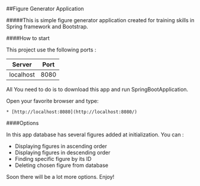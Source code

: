 ##Figure Generator Application

#####This is simple figure generator application created for training skills in Spring framework and Bootstrap.

####How to start

This project use the following ports :

| Server     | Port |
|------------|------|
| localhost  | 8080 |

All You need to do is to download this app and run SpringBootApplication.

Open your favorite browser and type:

    * [http://localhost:8080](http://localhost:8080/)

####Options

In this app database has several figures added at initialization.
You can :
- Displaying figures in ascending order
- Displaying figures in descending order
- Finding specific figure by its ID
- Deleting chosen figure from database

Soon there will be a lot more options. Enjoy!
